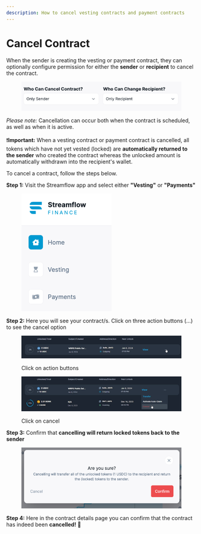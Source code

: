 ```yaml
---
description: How to cancel vesting contracts and payment contracts
---
```


# Cancel Contract

When the sender is creating the vesting or payment contract, they can optionally configure permission for either the **sender** or **recipient** to cancel the contract.&#x20;

<figure><img src="../.gitbook/assets/image (31).png" alt=""><figcaption></figcaption></figure>

_Please note:_ Cancellation can occur both when the contract is scheduled, as well as when it is active.  \
\
:exclamation:**Important:** When a vesting contract or payment contract is cancelled, all tokens which have not yet vested (locked) are **automatically returned to the sender** who created the contract whereas the unlocked amount is automatically withdrawn into the recipient's wallet.

To cancel a contract, follow the steps below.

**Step 1:** Visit the Streamflow app and select either **"Vesting"** or **"Payments"** &#x20;

<figure><img src="../.gitbook/assets/image (25).png" alt=""><figcaption></figcaption></figure>

**Step 2:** Here you will see your contract/s. Click on three action buttons (...) to see the cancel option

<figure><img src="../.gitbook/assets/camcel 1.png" alt=""><figcaption><p>Click on action buttons</p></figcaption></figure>

<figure><img src="../.gitbook/assets/Cancel 2.png" alt=""><figcaption><p>Click on cancel</p></figcaption></figure>

**Step 3:** Confirm that **cancelling will return locked tokens back to the sender**&#x20;

<figure><img src="../.gitbook/assets/image (36).png" alt=""><figcaption></figcaption></figure>

**Step 4:** Here in the contract details page you can confirm that the contract has indeed been **cancelled!** :tada:
